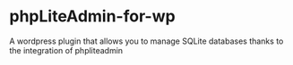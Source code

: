 # phpLiteAdmin-for-wp
 A wordpress plugin that allows you to manage SQLite databases thanks to the integration of phpliteadmin